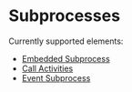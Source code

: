 # Subprocesses

Currently supported elements:

* [Embedded Subprocess](/bpmn-workflows/embedded-subprocesses/embedded-subprocesses.html)
* [Call Activities](/bpmn-workflows/call-activities/call-activities.html)
* [Event Subprocess](/bpmn-workflows/event-subprocesses/event-subprocesses.html)
